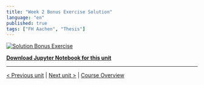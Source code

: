 ```yaml
---
title: "Week 2 Bonus Exercise Solution"
language: "en"
published: true
tags: ["FH Aachen", "Thesis"]
---
```


[![Solution Bonus Exercise](https://img.youtube.com/vi/CP3yoXNej1s/hqdefault.jpg)](https://youtu.be/CP3yoXNej1s)

[**Download Jupyter Notebook for this unit**](files/Week_2_bonus_solution.ipynb)

---

[< Previous unit](/teaching/python-mooc/week2_additional_material) | [Next unit >](/teaching/python-mooc/week2_bonus_exercise) |
[Course Overview](/teaching/python-mooc)